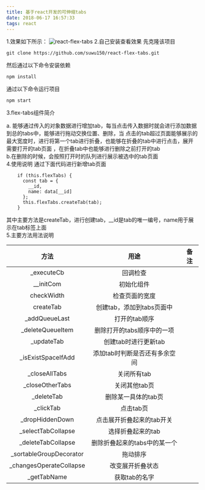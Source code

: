 ```yaml
---
title: 基于react开发的可伸缩tabs
date: 2018-06-17 16:57:33
tags: react
---
```

1.效果如下所示：
![react-flex-tabs](https://github.com/suwu150/static-resource/blob/master/images/react/react-flex-tabs.gif?raw=true)
2.自己安装查看效果
  先克隆该项目
  ```
  git clone https://github.com/suwu150/react-flex-tabs.git
  ```
  然后通过以下命令安装依赖
  ```
  npm install
  ```
  通过以下命令运行项目
  ```
  npm start
  ```
3.flex-tabs组件简介 

   a. 能够通过传入的对象数据进行增加tab，每当点击传入数据时就会进行添加数据到总的tabs中，能够进行拖动交换位置、删除，当
    点击的tab超过页面能够展示的最大宽度时，进行将第一个tab进行折叠，也能够在折叠的tab中进行点击，展开需要打开的tab页面
    ，在折叠tab中也能够进行删除之前打开的tab     
   b.在删除的时候，会按照打开时的队列进行展示被选中的tab页面  
4.使用说明
通过下面代码进行新增tab页面
```$js
    if (this.flexTabs) {
      const tab = {
        __id,
        name: data[__id]
      };
      this.flexTabs.createTab(tab);
    }
``` 
其中主要方法是createTab，进行创建tab，__id是tab的唯一编号，name用于展示在tab标签上面  
5.主要方法用法说明
  
| 方法 | 用途 | 备注 |  
| :-------: | :-------: | :-------: | 
|_executeCb|回调检查||
|__initCom|初始化组件||
|checkWidth|检查页面的宽度||
|createTab|创建tab，添加到tabs页面中||
|_addQueueLast|打开的tab顺序||
|_deleteQueueItem|删除打开的tabs顺序中的一项||
|_updateTab|创建tab时进行更新tab||
|_isExistSpaceIfAdd|添加tab时判断是否还有多余空间||
|_closeAllTabs|关闭所有tab||
|_closeOtherTabs|关闭其他tab页||
|_deleteTab|删除某一具体的tab页||
|_clickTab|点击tab页||
|_dropHiddenDown|点击展开折叠起来的tab开关||
|_selectTabCollapse|选择折叠起来的tab||
|_deleteTabCollapse|删除折叠起来的tabs中的某一个||
|_sortableGroupDecorator|拖动排序||
|_changesOperateCollapse|改变展开折叠状态||
|_getTabName|获取tab的名字||


